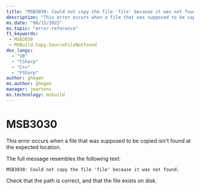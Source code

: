 ```yaml
---
title: "MSB3030: Could not copy the file 'file' because it was not found."
description: "This error occurs when a file that was supposed to be copied isn't found at the expected location."
ms.date: "08/15/2022"
ms.topic: "error-reference"
f1_keywords:
 - MSB3030
 - MSBuild.Copy.SourceFileNotFound
dev_langs:
  - "VB"
  - "CSharp"
  - "C++"
  - "FSharp"
author: ghogen
ms.author: ghogen
manager: jmartens
ms.technology: msbuild
---
```

# MSB3030

This error occurs when a file that was supposed to be copied isn't found at the expected location.

The full message resembles the following text:

```output
MSB3030: Could not copy the file 'file' because it was not found.
```

Check that the path is correct, and that the file exists on disk.

